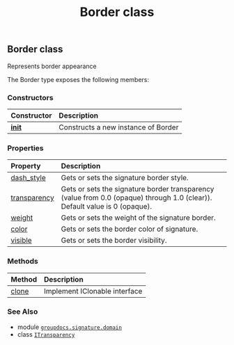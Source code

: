 ﻿---
title: Border class
second_title: GroupDocs.Signature for Python via .NET API References
description: 
type: docs
url: /python-net/groupdocs.signature.domain/border/
is_root: false
weight: 60
---

## Border class

Represents border appearance



The Border type exposes the following members:

### Constructors
| Constructor | Description |
| :- | :- |
| [__init__](/signature/python-net/groupdocs.signature.domain/border/__init__/#) | Constructs a new instance of Border |


### Properties
| Property | Description |
| :- | :- |
| [dash_style](/signature/python-net/groupdocs.signature.domain/border/dash_style) | Gets or sets the signature border style. |
| [transparency](/signature/python-net/groupdocs.signature.domain/border/transparency) | Gets or sets the signature border transparency (value from 0.0 (opaque) through 1.0 (clear)). Default value is 0 (opaque). |
| [weight](/signature/python-net/groupdocs.signature.domain/border/weight) | Gets or sets the weight of the signature border. |
| [color](/signature/python-net/groupdocs.signature.domain/border/color) | Gets or sets the border color of signature. |
| [visible](/signature/python-net/groupdocs.signature.domain/border/visible) | Gets or sets the border visibility. |


### Methods
| Method | Description |
| :- | :- |
| [clone](/signature/python-net/groupdocs.signature.domain/border/clone/#) | Implement IClonable interface |



### See Also
* module [`groupdocs.signature.domain`](..)
* class [`ITransparency`](/signature/python-net/groupdocs.signature.domain/itransparency)
